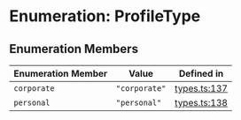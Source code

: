 # Enumeration: ProfileType

## Enumeration Members

| Enumeration Member | Value | Defined in |
| ------ | ------ | ------ |
| `corporate` | `"corporate"` | [types.ts:137](https://github.com/monerium/js-monorepo/blob/main/packages/sdk/src/types.ts#L137) |
| `personal` | `"personal"` | [types.ts:138](https://github.com/monerium/js-monorepo/blob/main/packages/sdk/src/types.ts#L138) |
